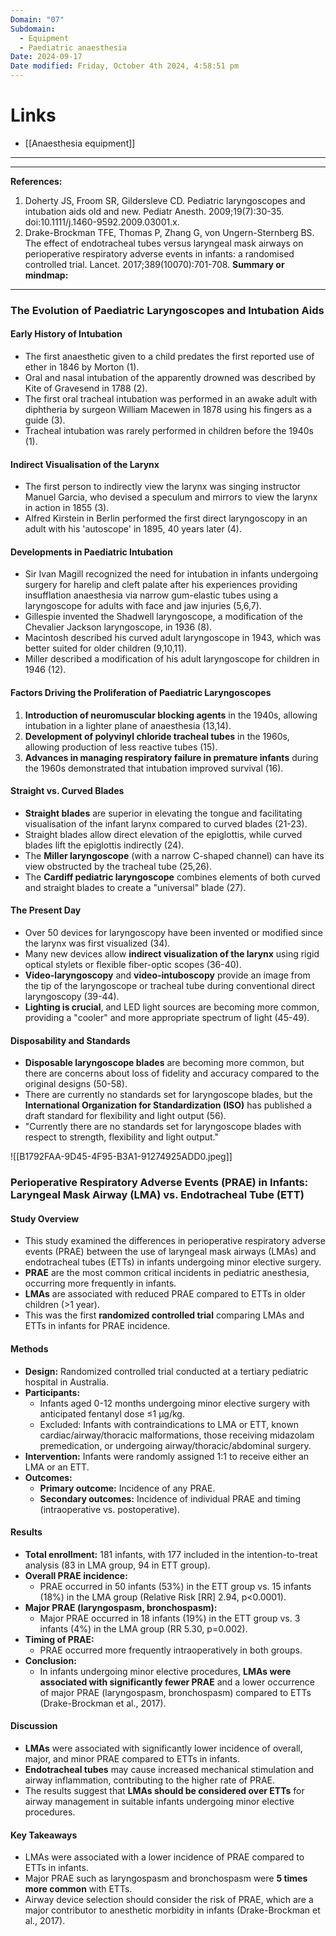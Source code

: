 ```yaml
---
Domain: "07"
Subdomain:
  - Equipment
  - Paediatric anaesthesia
Date: 2024-09-17
Date modified: Friday, October 4th 2024, 4:58:51 pm
---
```


# Links
- [[Anaesthesia equipment]]

---

---
**References:**

1. Doherty JS, Froom SR, Gildersleve CD. Pediatric laryngoscopes and intubation aids old and new. Pediatr Anesth. 2009;19(7):30-35. doi:10.1111/j.1460-9592.2009.03001.x.
2. Drake-Brockman TFE, Thomas P, Zhang G, von Ungern-Sternberg BS. The effect of endotracheal tubes versus laryngeal mask airways on perioperative respiratory adverse events in infants: a randomised controlled trial. Lancet. 2017;389(10070):701-708.
**Summary or mindmap:**

------------------------------------------------------------------------------------------------------------------------------------------------------------------------------------------------------------------------------
### The Evolution of Paediatric Laryngoscopes and Intubation Aids
#### Early History of Intubation
- The first anaesthetic given to a child predates the first reported use of ether in 1846 by Morton (1).
- Oral and nasal intubation of the apparently drowned was described by Kite of Gravesend in 1788 (2).
- The first oral tracheal intubation was performed in an awake adult with diphtheria by surgeon William Macewen in 1878 using his fingers as a guide (3).
- Tracheal intubation was rarely performed in children before the 1940s (1).
#### Indirect Visualisation of the Larynx
- The first person to indirectly view the larynx was singing instructor Manuel Garcia, who devised a speculum and mirrors to view the larynx in action in 1855 (3).
- Alfred Kirstein in Berlin performed the first direct laryngoscopy in an adult with his 'autoscope' in 1895, 40 years later (4).
#### Developments in Paediatric Intubation
- Sir Ivan Magill recognized the need for intubation in infants undergoing surgery for harelip and cleft palate after his experiences providing insufflation anaesthesia via narrow gum-elastic tubes using a laryngoscope for adults with face and jaw injuries (5,6,7).
- Gillespie invented the Shadwell laryngoscope, a modification of the Chevalier Jackson laryngoscope, in 1936 (8).
- Macintosh described his curved adult laryngoscope in 1943, which was better suited for older children (9,10,11).
- Miller described a modification of his adult laryngoscope for children in 1946 (12).
#### Factors Driving the Proliferation of Paediatric Laryngoscopes
1. **Introduction of neuromuscular blocking agents** in the 1940s, allowing intubation in a lighter plane of anaesthesia (13,14).
2. **Development of polyvinyl chloride tracheal tubes** in the 1960s, allowing production of less reactive tubes (15).
3. **Advances in managing respiratory failure in premature infants** during the 1960s demonstrated that intubation improved survival (16).
#### Straight vs. Curved Blades
- **Straight blades** are superior in elevating the tongue and facilitating visualisation of the infant larynx compared to curved blades (21-23).
- Straight blades allow direct elevation of the epiglottis, while curved blades lift the epiglottis indirectly (24).
- The **Miller laryngoscope** (with a narrow C-shaped channel) can have its view obstructed by the tracheal tube (25,26).
- The **Cardiff pediatric laryngoscope** combines elements of both curved and straight blades to create a "universal" blade (27).
#### The Present Day
- Over 50 devices for laryngoscopy have been invented or modified since the larynx was first visualized (34).
- Many new devices allow **indirect visualization of the larynx** using rigid optical stylets or flexible fiber-optic scopes (36-40).
- **Video-laryngoscopy** and **video-intuboscopy** provide an image from the tip of the laryngoscope or tracheal tube during conventional direct laryngoscopy (39-44).
- **Lighting is crucial**, and LED light sources are becoming more common, providing a "cooler" and more appropriate spectrum of light (45-49).
#### Disposability and Standards
- **Disposable laryngoscope blades** are becoming more common, but there are concerns about loss of fidelity and accuracy compared to the original designs (50-58).
- There are currently no standards set for laryngoscope blades, but the **International Organization for Standardization (ISO)** has published a draft standard for flexibility and light output (56).
- "Currently there are no standards set for laryngoscope blades with respect to strength, flexibility and light output."

![[B1792FAA-9D45-4F95-B3A1-91274925ADD0.jpeg]]

### Perioperative Respiratory Adverse Events (PRAE) in Infants: Laryngeal Mask Airway (LMA) vs. Endotracheal Tube (ETT)
#### Study Overview
- This study examined the differences in perioperative respiratory adverse events (PRAE) between the use of laryngeal mask airways (LMAs) and endotracheal tubes (ETTs) in infants undergoing minor elective surgery.
- **PRAE** are the most common critical incidents in pediatric anesthesia, occurring more frequently in infants.
- **LMAs** are associated with reduced PRAE compared to ETTs in older children (>1 year).
- This was the first **randomized controlled trial** comparing LMAs and ETTs in infants for PRAE incidence.
#### Methods
- **Design:** Randomized controlled trial conducted at a tertiary pediatric hospital in Australia.
- **Participants:**
	- Infants aged 0-12 months undergoing minor elective surgery with anticipated fentanyl dose ≤1 μg/kg.
	- Excluded: Infants with contraindications to LMA or ETT, known cardiac/airway/thoracic malformations, those receiving midazolam premedication, or undergoing airway/thoracic/abdominal surgery.
- **Intervention:** Infants were randomly assigned 1:1 to receive either an LMA or an ETT.
- **Outcomes:**
	- **Primary outcome:** Incidence of any PRAE.
	- **Secondary outcomes:** Incidence of individual PRAE and timing (intraoperative vs. postoperative).
#### Results
- **Total enrollment:** 181 infants, with 177 included in the intention-to-treat analysis (83 in LMA group, 94 in ETT group).
- **Overall PRAE incidence:**
	- PRAE occurred in 50 infants (53%) in the ETT group vs. 15 infants (18%) in the LMA group (Relative Risk [RR] 2.94, p<0.0001).
- **Major PRAE (laryngospasm, bronchospasm):**
	- Major PRAE occurred in 18 infants (19%) in the ETT group vs. 3 infants (4%) in the LMA group (RR 5.30, p=0.002).
- **Timing of PRAE:**
	- PRAE occurred more frequently intraoperatively in both groups.
- **Conclusion:**
	- In infants undergoing minor elective procedures, **LMAs were associated with significantly fewer PRAE** and a lower occurrence of major PRAE (laryngospasm, bronchospasm) compared to ETTs (Drake-Brockman et al., 2017).
#### Discussion
- **LMAs** were associated with significantly lower incidence of overall, major, and minor PRAE compared to ETTs in infants.
- **Endotracheal tubes** may cause increased mechanical stimulation and airway inflammation, contributing to the higher rate of PRAE.
- The results suggest that **LMAs should be considered over ETTs** for airway management in suitable infants undergoing minor elective procedures.
#### Key Takeaways
- LMAs were associated with a lower incidence of PRAE compared to ETTs in infants.
- Major PRAE such as laryngospasm and bronchospasm were **5 times more common** with ETTs.
- Airway device selection should consider the risk of PRAE, which are a major contributor to anesthetic morbidity in infants (Drake-Brockman et al., 2017).

